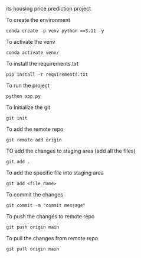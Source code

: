its housing price prediction project

To create the environment 

```
conda create -p venv python ==3.11 -y

```
To activate the venv

```
conda activate venv/
```
To install the requirements.txt
```
pip install -r requirements.txt
```
To run the project
```
python app.py
```
To Initialize the git 

```
git init
```
To add the remote repo 

```
git remote add origin

```

TO add the changes to staging area (add all the files)
```
git add . 

```
To add the specific file into staging area 
```
git add <file_name>
```
To commit the changes
```
git commit -m "commit message"
```
To push the changes to remote repo
```
git push origin main
```
To pull the changes from remote repo
```
git pull origin main
```